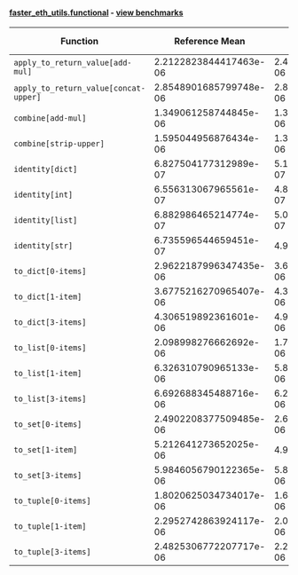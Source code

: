 #### [faster_eth_utils.functional](https://github.com/BobTheBuidler/faster-eth-utils/blob/renovate/mypy-1.x/faster_eth_utils/functional.py) - [view benchmarks](https://github.com/BobTheBuidler/faster-eth-utils/blob/renovate/mypy-1.x/benchmarks/test_functional_benchmarks.py)

| Function | Reference Mean | Faster Mean | % Change | Speedup (%) | x Faster | Faster |
|----------|---------------|-------------|----------|-------------|----------|--------|
| `apply_to_return_value[add-mul]` | 2.2122823844417463e-06 | 2.4336382312555072e-06 | -10.01% | -9.10% | 0.91x | ❌ |
| `apply_to_return_value[concat-upper]` | 2.8548901685799748e-06 | 2.8211401030578806e-06 | 1.18% | 1.20% | 1.01x | ✅ |
| `combine[add-mul]` | 1.349061258744845e-06 | 1.3539031105844876e-06 | -0.36% | -0.36% | 1.00x | ❌ |
| `combine[strip-upper]` | 1.595044956876434e-06 | 1.318258953135102e-06 | 17.35% | 21.00% | 1.21x | ✅ |
| `identity[dict]` | 6.827504177312989e-07 | 5.128705859691725e-07 | 24.88% | 33.12% | 1.33x | ✅ |
| `identity[int]` | 6.556313067965561e-07 | 4.881711300433965e-07 | 25.54% | 34.30% | 1.34x | ✅ |
| `identity[list]` | 6.882986465214774e-07 | 5.034701166770223e-07 | 26.85% | 36.71% | 1.37x | ✅ |
| `identity[str]` | 6.735596544659451e-07 | 4.97056790078484e-07 | 26.20% | 35.51% | 1.36x | ✅ |
| `to_dict[0-items]` | 2.9622187996347435e-06 | 3.679961849911491e-06 | -24.23% | -19.50% | 0.80x | ❌ |
| `to_dict[1-item]` | 3.6775216270965407e-06 | 4.3135265329486815e-06 | -17.29% | -14.74% | 0.85x | ❌ |
| `to_dict[3-items]` | 4.306519892361601e-06 | 4.937805005608086e-06 | -14.66% | -12.78% | 0.87x | ❌ |
| `to_list[0-items]` | 2.098998276662692e-06 | 1.7082013246169571e-06 | 18.62% | 22.88% | 1.23x | ✅ |
| `to_list[1-item]` | 6.326310790965133e-06 | 5.895474783893064e-06 | 6.81% | 7.31% | 1.07x | ✅ |
| `to_list[3-items]` | 6.692688345488716e-06 | 6.2578607781878275e-06 | 6.50% | 6.95% | 1.07x | ✅ |
| `to_set[0-items]` | 2.4902208377509485e-06 | 2.605217843549732e-06 | -4.62% | -4.41% | 0.96x | ❌ |
| `to_set[1-item]` | 5.212641273652025e-06 | 4.99925034918286e-06 | 4.09% | 4.27% | 1.04x | ✅ |
| `to_set[3-items]` | 5.9846056790122365e-06 | 5.899248784858662e-06 | 1.43% | 1.45% | 1.01x | ✅ |
| `to_tuple[0-items]` | 1.8020625034734017e-06 | 1.6432339159703568e-06 | 8.81% | 9.67% | 1.10x | ✅ |
| `to_tuple[1-item]` | 2.2952742863924117e-06 | 2.0770873503180186e-06 | 9.51% | 10.50% | 1.11x | ✅ |
| `to_tuple[3-items]` | 2.4825306772207717e-06 | 2.280440327384512e-06 | 8.14% | 8.86% | 1.09x | ✅ |
